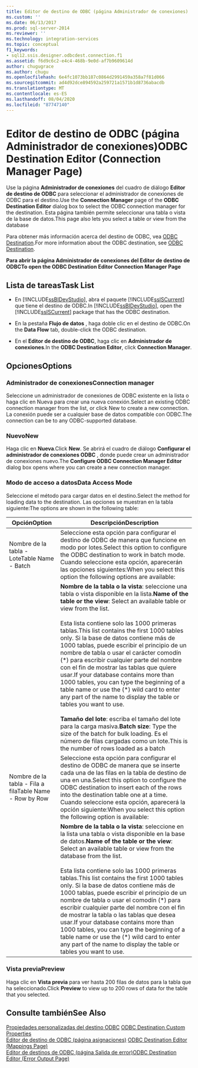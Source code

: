 ```yaml
---
title: Editor de destino de ODBC (página Administrador de conexiones) | Microsoft Docs
ms.custom: ''
ms.date: 06/13/2017
ms.prod: sql-server-2014
ms.reviewer: ''
ms.technology: integration-services
ms.topic: conceptual
f1_keywords:
- sql12.ssis.designer.odbcdest.connection.f1
ms.assetid: f6d9c6c2-e4c4-468b-9e0d-af7b9609614d
author: chugugrace
ms.author: chugu
ms.openlocfilehash: 6e4fc1073bb187c0864d2991459a358a7f81d066
ms.sourcegitcommit: ad4d92dce894592a259721a1571b1d8736abacdb
ms.translationtype: MT
ms.contentlocale: es-ES
ms.lasthandoff: 08/04/2020
ms.locfileid: "87747140"
---
```

# <a name="odbc-destination-editor-connection-manager-page"></a><span data-ttu-id="ef98d-102">Editor de destino de ODBC (página Administrador de conexiones)</span><span class="sxs-lookup"><span data-stu-id="ef98d-102">ODBC Destination Editor (Connection Manager Page)</span></span>
  <span data-ttu-id="ef98d-103">Use la página **Administrador de conexiones** del cuadro de diálogo **Editor de destino de ODBC** para seleccionar el administrador de conexiones de ODBC para el destino.</span><span class="sxs-lookup"><span data-stu-id="ef98d-103">Use the **Connection Manager** page of the **ODBC Destination Editor** dialog box to select the ODBC connection manager for the destination.</span></span> <span data-ttu-id="ef98d-104">Esta página también permite seleccionar una tabla o vista de la base de datos.</span><span class="sxs-lookup"><span data-stu-id="ef98d-104">This page also lets you select a table or view from the database</span></span>  
  
 <span data-ttu-id="ef98d-105">Para obtener más información acerca del destino de ODBC, vea [ODBC Destination](data-flow/odbc-destination.md).</span><span class="sxs-lookup"><span data-stu-id="ef98d-105">For more information about the ODBC destination, see [ODBC Destination](data-flow/odbc-destination.md).</span></span>  
  
 <span data-ttu-id="ef98d-106">**Para abrir la página Administrador de conexiones del Editor de destino de ODBC**</span><span class="sxs-lookup"><span data-stu-id="ef98d-106">**To open the ODBC Destination Editor Connection Manager Page**</span></span>  
  
## <a name="task-list"></a><span data-ttu-id="ef98d-107">Lista de tareas</span><span class="sxs-lookup"><span data-stu-id="ef98d-107">Task List</span></span>  
  
-   <span data-ttu-id="ef98d-108">En [!INCLUDE[ssBIDevStudio](../includes/ssbidevstudio-md.md)], abra el paquete [!INCLUDE[ssISCurrent](../includes/ssiscurrent-md.md)] que tiene el destino de ODBC.</span><span class="sxs-lookup"><span data-stu-id="ef98d-108">In [!INCLUDE[ssBIDevStudio](../includes/ssbidevstudio-md.md)], open the [!INCLUDE[ssISCurrent](../includes/ssiscurrent-md.md)] package that has the ODBC destination.</span></span>  
  
-   <span data-ttu-id="ef98d-109">En la pestaña **Flujo de datos** , haga doble clic en el destino de ODBC.</span><span class="sxs-lookup"><span data-stu-id="ef98d-109">On the **Data Flow** tab, double-click the ODBC destination.</span></span>  
  
-   <span data-ttu-id="ef98d-110">En el **Editor de destino de ODBC**, haga clic en **Administrador de conexiones**.</span><span class="sxs-lookup"><span data-stu-id="ef98d-110">In the **ODBC Destination Editor**, click **Connection Manager**.</span></span>  
  
## <a name="options"></a><span data-ttu-id="ef98d-111">Opciones</span><span class="sxs-lookup"><span data-stu-id="ef98d-111">Options</span></span>  
  
### <a name="connection-manager"></a><span data-ttu-id="ef98d-112">Administrador de conexiones</span><span class="sxs-lookup"><span data-stu-id="ef98d-112">Connection manager</span></span>  
 <span data-ttu-id="ef98d-113">Seleccione un administrador de conexiones de ODBC existente en la lista o haga clic en Nueva para crear una nueva conexión.</span><span class="sxs-lookup"><span data-stu-id="ef98d-113">Select an existing ODBC connection manager from the list, or click New to create a new connection.</span></span> <span data-ttu-id="ef98d-114">La conexión puede ser a cualquier base de datos compatible con ODBC.</span><span class="sxs-lookup"><span data-stu-id="ef98d-114">The connection can be to any ODBC-supported database.</span></span>  
  
### <a name="new"></a><span data-ttu-id="ef98d-115">Nuevo</span><span class="sxs-lookup"><span data-stu-id="ef98d-115">New</span></span>  
 <span data-ttu-id="ef98d-116">Haga clic en **Nueva**.</span><span class="sxs-lookup"><span data-stu-id="ef98d-116">Click **New**.</span></span> <span data-ttu-id="ef98d-117">Se abrirá el cuadro de diálogo **Configurar el administrador de conexiones ODBC** , donde puede crear un administrador de conexiones nuevo.</span><span class="sxs-lookup"><span data-stu-id="ef98d-117">The **Configure ODBC Connection Manager Editor** dialog box opens where you can create a new connection manager.</span></span>  
  
### <a name="data-access-mode"></a><span data-ttu-id="ef98d-118">Modo de acceso a datos</span><span class="sxs-lookup"><span data-stu-id="ef98d-118">Data Access Mode</span></span>  
 <span data-ttu-id="ef98d-119">Seleccione el método para cargar datos en el destino.</span><span class="sxs-lookup"><span data-stu-id="ef98d-119">Select the method for loading data to the destination.</span></span> <span data-ttu-id="ef98d-120">Las opciones se muestran en la tabla siguiente:</span><span class="sxs-lookup"><span data-stu-id="ef98d-120">The options are shown in the following table:</span></span>  
  
|<span data-ttu-id="ef98d-121">Opción</span><span class="sxs-lookup"><span data-stu-id="ef98d-121">Option</span></span>|<span data-ttu-id="ef98d-122">Descripción</span><span class="sxs-lookup"><span data-stu-id="ef98d-122">Description</span></span>|  
|------------|-----------------|  
|<span data-ttu-id="ef98d-123">Nombre de la tabla - Lote</span><span class="sxs-lookup"><span data-stu-id="ef98d-123">Table Name - Batch</span></span>|<span data-ttu-id="ef98d-124">Seleccione esta opción para configurar el destino de ODBC de manera que funcione en modo por lotes.</span><span class="sxs-lookup"><span data-stu-id="ef98d-124">Select this option to configure the ODBC destination to work in batch mode.</span></span> <span data-ttu-id="ef98d-125">Cuando seleccione esta opción, aparecerán las opciones siguientes:</span><span class="sxs-lookup"><span data-stu-id="ef98d-125">When you select this option the following options are available:</span></span>|  
||<span data-ttu-id="ef98d-126">**Nombre de la tabla o la vista**: seleccione una tabla o vista disponible en la lista.</span><span class="sxs-lookup"><span data-stu-id="ef98d-126">**Name of the table or the view**: Select an available table or view from the list.</span></span><br /><br /> <span data-ttu-id="ef98d-127">Esta lista contiene solo las 1000 primeras tablas.</span><span class="sxs-lookup"><span data-stu-id="ef98d-127">This list contains the first 1000 tables only.</span></span> <span data-ttu-id="ef98d-128">Si la base de datos contiene más de 1000 tablas, puede escribir el principio de un nombre de tabla o usar el carácter comodín (\*) para escribir cualquier parte del nombre con el fin de mostrar las tablas que quiere usar.</span><span class="sxs-lookup"><span data-stu-id="ef98d-128">If your database contains more than 1000 tables, you can type the beginning of a table name or use the (\*) wild card to enter any part of the name to display the table or tables you want to use.</span></span><br /><br /> <span data-ttu-id="ef98d-129">**Tamaño del lote**: escriba el tamaño del lote para la carga masiva.</span><span class="sxs-lookup"><span data-stu-id="ef98d-129">**Batch size**: Type the size of the batch for bulk loading.</span></span> <span data-ttu-id="ef98d-130">Es el número de filas cargadas como un lote.</span><span class="sxs-lookup"><span data-stu-id="ef98d-130">This is the number of rows loaded as a batch</span></span>|  
|<span data-ttu-id="ef98d-131">Nombre de la tabla - Fila a fila</span><span class="sxs-lookup"><span data-stu-id="ef98d-131">Table Name - Row by Row</span></span>|<span data-ttu-id="ef98d-132">Seleccione esta opción para configurar el destino de ODBC de manera que se inserte cada una de las filas en la tabla de destino de una en una.</span><span class="sxs-lookup"><span data-stu-id="ef98d-132">Select this option to configure the ODBC destination to insert each of the rows into the destination table one at a time.</span></span> <span data-ttu-id="ef98d-133">Cuando seleccione esta opción, aparecerá la opción siguiente:</span><span class="sxs-lookup"><span data-stu-id="ef98d-133">When you select this option the following option is available:</span></span>|  
||<span data-ttu-id="ef98d-134">**Nombre de la tabla o la vista**: seleccione en la lista una tabla o vista disponible en la base de datos.</span><span class="sxs-lookup"><span data-stu-id="ef98d-134">**Name of the table or the view**: Select an available table or view from the database from the list.</span></span><br /><br /> <span data-ttu-id="ef98d-135">Esta lista contiene solo las 1000 primeras tablas.</span><span class="sxs-lookup"><span data-stu-id="ef98d-135">This list contains the first 1000 tables only.</span></span> <span data-ttu-id="ef98d-136">Si la base de datos contiene más de 1000 tablas, puede escribir el principio de un nombre de tabla o usar el comodín (\*) para escribir cualquier parte del nombre con el fin de mostrar la tabla o las tablas que desea usar.</span><span class="sxs-lookup"><span data-stu-id="ef98d-136">If your database contains more than 1000 tables, you can type the beginning of a table name or use the (\*) wild card to enter any part of the name to display the table or tables you want to use.</span></span>|  
  
### <a name="preview"></a><span data-ttu-id="ef98d-137">Vista previa</span><span class="sxs-lookup"><span data-stu-id="ef98d-137">Preview</span></span>  
 <span data-ttu-id="ef98d-138">Haga clic en **Vista previa** para ver hasta 200 filas de datos para la tabla que ha seleccionado.</span><span class="sxs-lookup"><span data-stu-id="ef98d-138">Click **Preview** to view up to 200 rows of data for the table that you selected.</span></span>  
  
## <a name="see-also"></a><span data-ttu-id="ef98d-139">Consulte también</span><span class="sxs-lookup"><span data-stu-id="ef98d-139">See Also</span></span>  
 <span data-ttu-id="ef98d-140">[Propiedades personalizadas del destino ODBC](data-flow/odbc-destination-custom-properties.md) </span><span class="sxs-lookup"><span data-stu-id="ef98d-140">[ODBC Destination Custom Properties](data-flow/odbc-destination-custom-properties.md) </span></span>  
 <span data-ttu-id="ef98d-141">[Editor de destino de ODBC &#40;página asignaciones&#41;](../../2014/integration-services/odbc-destination-editor-mappings-page.md) </span><span class="sxs-lookup"><span data-stu-id="ef98d-141">[ODBC Destination Editor &#40;Mappings Page&#41;](../../2014/integration-services/odbc-destination-editor-mappings-page.md) </span></span>  
 [<span data-ttu-id="ef98d-142">Editor de destinos de ODBC &#40;página Salida de error&#41;</span><span class="sxs-lookup"><span data-stu-id="ef98d-142">ODBC Destination Editor &#40;Error Output Page&#41;</span></span>](../../2014/integration-services/odbc-destination-editor-error-output-page.md)  
  
  
